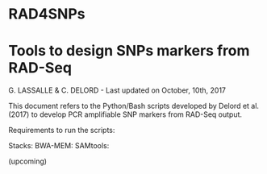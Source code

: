 # RAD4SNPs

# Tools to design SNPs markers from RAD-Seq
 G. LASSALLE & C. DELORD - Last updated on October, 10th, 2017

This document refers to the Python/Bash scripts developed by Delord et al. (2017) to develop PCR amplifiable SNP markers 
from RAD-Seq output.

Requirements to run the scripts:

Stacks:
BWA-MEM:
SAMtools:

(upcoming)
